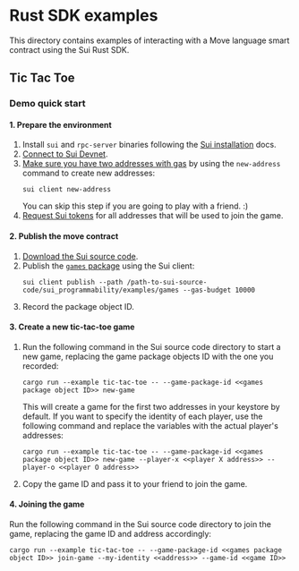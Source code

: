 # Rust SDK examples

This directory contains examples of interacting with a Move language smart contract using the Sui Rust SDK.

## Tic Tac Toe

### Demo quick start

#### 1. Prepare the environment 
   1. Install `sui` and `rpc-server` binaries following the [Sui installation](https://github.com/MystenLabs/sui/blob/main/doc/src/build/install.md#binaries) docs.
   1. [Connect to Sui Devnet](https://github.com/MystenLabs/sui/blob/main/doc/src/build/cli-client.md#connect-to-devnet).
   1. [Make sure you have two addresses with gas](https://github.com/MystenLabs/sui/blob/main/doc/src/build/cli-client.md#adding-accounts-to-the-client) by using the `new-address` command to create new addresses:
      ```shell
      sui client new-address
      ```
      You can skip this step if you are going to play with a friend. :)
   1. [Request Sui tokens](https://github.com/MystenLabs/sui/blob/main/doc/src/build/install.md#sui-tokens) for all addresses that will be used to join the game.

#### 2. Publish the move contract
   1. [Download the Sui source code](https://github.com/MystenLabs/sui/blob/main/doc/src/build/install.md#source-code).
   1. Publish the [`games` package](https://github.com/MystenLabs/sui/tree/main/sui_programmability/examples/games) 
      using the Sui client:
      ```shell
      sui client publish --path /path-to-sui-source-code/sui_programmability/examples/games --gas-budget 10000
      ```
   1. Record the package object ID.
#### 3. Create a new tic-tac-toe game
   1. Run the following command in the Sui source code directory to start a new game, replacing the game package objects ID with the one you recorded:
      ```shell
      cargo run --example tic-tac-toe -- --game-package-id <<games package object ID>> new-game
      ```
        This will create a game for the first two addresses in your keystore by default. If you want to specify the identity of each player, 
use the following command and replace the variables with the actual player's addresses:
      ```shell
      cargo run --example tic-tac-toe -- --game-package-id <<games package object ID>> new-game --player-x <<player X address>> --player-o <<player O address>>
      ```
   1. Copy the game ID and pass it to your friend to join the game.
#### 4. Joining the game
Run the following command in the Sui source code directory to join the game, replacing the game ID and address accordingly:
```shell
cargo run --example tic-tac-toe -- --game-package-id <<games package object ID>> join-game --my-identity <<address>> --game-id <<game ID>>
```
